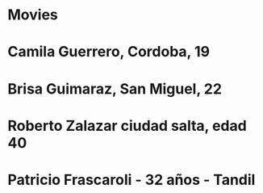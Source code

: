 # Movies

# Camila Guerrero, Cordoba, 19
# Brisa Guimaraz, San Miguel, 22
# Roberto Zalazar  ciudad salta, edad 40 
# Patricio Frascaroli - 32 años - Tandil
